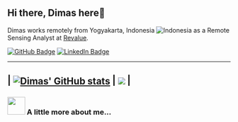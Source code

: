 ## Hi there, Dimas here👋
Dimas works remotely from Yogyakarta, Indonesia ![Indonesia](https://raw.githubusercontent.com/stevenrskelton/flag-icon/master/png/16/country-4x3/id.png "Indonesia") as a Remote Sensing Analyst at [Revalue](https://revalue.earth/).

[![GitHub Badge](https://img.shields.io/github/followers/dimasmaulana99?style=social)](https://github.com/dimasmaulana99?tab=followers)
[![LinkedIn Badge](https://img.shields.io/badge/My-LinkedIn-blue)](https://www.linkedin.com/in/dimasmaulana99)

---
| <a href="https://github.com/anuraghazra/github-readme-stats"><img align="center" src="https://github-readme-stats.vercel.app/api?username=dimasmaulana99&show_icons=true&include_all_commits=true&theme=react&hide_border=true&rank_icon=percentile&custom_title=Dimas%27+GitHub+Stats" alt="Dimas' GitHub stats" /></a> | <a href="https://github.com/anuraghazra/github-readme-stats"><img align="center" src="https://github-readme-stats.vercel.app/api/top-langs/?username=dimasmaulana99&layout=compact&theme=react&langs_count=5&hide=go,html,css,tex&hide_border=true" /></a> |
---
### <img src="https://media4.giphy.com/media/v1.Y2lkPTc5MGI3NjExdzQ5aDRueW92YWNncXJqcHd1am9vNnMwMGlnOGVmcTd0Z2YxajYwNSZlcD12MV9pbnRlcm5hbF9naWZfYnlfaWQmY3Q9cw/TL0RXkyqVT78K8GwIF/giphy.gif" width="40"> A little more about me...
